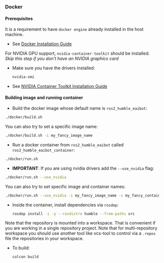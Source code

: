 ### Docker

#### Prerequisites

It is a requirement to have `docker engine` already installed in the host machine.

* See [Docker Installation Guide](https://docs.docker.com/engine/install/ubuntu/)

For NVIDIA GPU support, `nvidia-container-toolkit` should be installed. *Skip this step if you don't have an NVIDIA graphics card*


* Make sure you have the drivers installed:
  ```sh
  nvidia-smi
  ```
* See [NVIDIA Container Toolkit Installation Guide](https://docs.nvidia.com/datacenter/cloud-native/container-toolkit/install-guide.html)

#### Building image and running container

- Build the docker image whose default name is `ros2_humble_eaibot`:

```sh
./docker/build.sh
```

You can also try to set a specific image name:

```sh
./docker/build.sh -i my_fancy_image_name
```

- Run a docker container from `ros2_humble_eaibot` called `ros2_humble_eaibot_container`:

```sh
./docker/run.sh
```

- **IMPORTANT**: If you are using nvidia drivers add the `--use_nvidia` flag:

```sh
./docker/run.sh --use_nvidia
```

You can also try to set specific image and container names:

```sh
./docker/run.sh --use_nvidia -i my_fancy_image_name -c my_fancy_container_name
```

- Inside the container, install dependencies via `rosdep`:

  ```sh
  rosdep install -i -y --rosdistro humble --from-paths src
  ```

Note that the repository is mounted into a workspace. That is convenient if you
are working in a single repository project. Note that for multi-repository
workspace you should use another tool like vcs-tool to control via a `.repos`
file the repositories in your workspace.

- To build:

  ```sh
  colcon build
  ```
